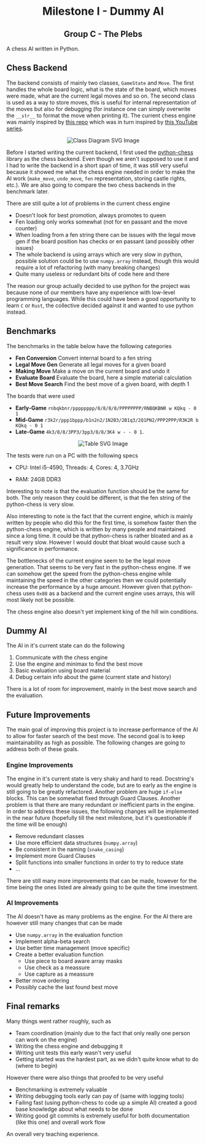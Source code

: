 # <center>Milestone I - Dummy AI</center>

## <center>Group C - The Plebs</center>

A chess AI written in Python.

## Chess Backend

The backend consists of mainly two classes, `GameState` and `Move`.
The first handles the whole board logic, what is the state of the board,
which moves were made, what are the current legal moves and so on.
The second class is used as a way to store moves, this is useful for
internal representation of the moves but also for debugging
(for instance one can simply overwrite the `__str__` to format the
move when printing it).
The current chess engine was mainly inspired by
[this repo](https://github.com/Jabezng2/Star-Wars-Chess-AI-Game)
which was in turn inspired by
[this YouTube series](https://www.youtube.com/watch?v=EnYui0e73Rs&list=PLBwF487qi8MGU81nDGaeNE1EnNEPYWKY_).

<p align="center">
  <img src="class_diagram.svg" alt="Class Diagram SVG Image">
</p>

Before I started writing the current backend, I first used the
[python-chess](https://github.com/niklasf/python-chess) library
as the chess backend. Even though we aren't supposed to use it and I
had to write the backend in a short span of time, it was still very useful
because it showed me what the chess engine needed in order to make the AI work
(`make_move`, `undo_move`, `fen` representation, storing castle rights,
etc.). We are also going to compare the two chess backends in the
benchmark later.

There are still quite a lot of problems in the current chess engine

- Doesn't look for best promotion, always promotes to queen
- Fen loading only works somewhat (not for en passant and the move counter)
- When loading from a fen string there can be issues with the legal move gen
  if the board position has checks or en passant (and possibly other issues)
- The whole backend is using arrays which are very slow in python, possible
  solution could be to use `numpy.array` instead, though this would require
  a lot of refactoring (with many breaking changes)
- Quite many useless or redundant bits of code here and there

The reason our group actually decided to use python for the project
was because none of our members have any experience with low-level
programming languages. While this could have been a good opportunity
to learn `C` or `Rust`, the collective decided against it and
wanted to use python instead.

## Benchmarks

The benchmarks in the table below have the following categories

- **Fen Conversion** Convert internal board to a fen string
- **Legal Move Gen** Generate all legal moves for a given board
- **Making Move** Make a move on the current board and undo it
- **Evaluate Board** Evaluate the board, here a simple material calculation
- **Best Move Search** Find the best move of a given board, with depth 1

The boards that were used

- **Early-Game** 
  `rnbqkbnr/pppppppp/8/8/8/8/PPPPPPPP/RNBQKBNR w KQkq - 0 1`
- **Mid-Game**
  `r3k2r/ppp1bppp/b1n2n2/1N2B3/2B1q3/2Q1PN2/PPP2PPP/R3K2R b KQkq - 0 1`
- **Late-Game**
  `4k3/8/8/3PP3/3pp3/8/8/3K4 w - - 0 1`.

<p align="center">
  <img src="benchmark-table.svg" alt="Table SVG Image">
</p>

The tests were run on a PC with the following specs

- CPU: Intel i5-4590, Threads: 4, Cores: 4, 3.7GHz

- RAM: 24GB DDR3

Interesting to note is that the evaluation function
should be the same for both. The only reason they could be
different, is that the fen string of the python-chess is
very slow.

Also interesting to note is the fact that the current
engine, which is mainly written by people who did this
for the first time, is somehow faster then the python-chess
engine, which is written by many people and maintained since
a long time. It could be that python-chess is rather bloated
and as a result very slow. However I would doubt that bloat
would cause such a significance in performance.

The bottlenecks of the current engine seem to be the legal
move generation. That seems to be very fast in the python-chess
engine. If we can somehow get the speed from the python-chess
engine while maintaining the speed in the other categories
then we could potentially increase the performance by a huge
amount. However given that python-chess uses `0x88` as a backend
and the current engine uses arrays, this will most likely not be
possible.

The chess engine also doesn't yet implement
king of the hill win conditions.

## Dummy AI

The AI in it's current state can do the following

1. Communicate with the chess engine
1. Use the engine and minimax to find the best move
1. Basic evaluation using board material
1. Debug certain info about the game (current state and history)

There is a lot of room for improvement, mainly in the
best move search and the evaluation.

## Future Improvements

The main goal of improving this project is to increase performance
of the AI to allow for faster search of the best move.
The second goal is to keep maintainability as high as possible.
The following changes are going to address both of these goals.

### Engine Improvements

The engine in it's current state is very shaky and hard to read.
Docstring's would greatly help to understand the code, but are
to early as the engine is still going to be greatly refactored.
Another problem are huge `if-else` blocks. This can be
somewhat fixed through Guard Clauses. Another problem is that
there are many redundant or inefficient parts in the engine.
In order to address these issues, the following changes will
be implemented in the near future (hopefully till the next
milestone, but it's questionable if the time will be enough)

- Remove redundant classes
- Use more efficient data structures (`numpy.array`)
- Be consistent in the naming (`snake_casing`)
- Implement more Guard Clauses
- Split functions into smaller functions in order to try to reduce state
- ...

There are still many more improvements that can be made,
however for the time being the ones listed are already going to be
quite the time investment.

### AI Improvements

The AI doesn't have as many problems as the engine.
For the AI there are however still many changes that can be made

- Use `numpy.array` in the evaluation function
- Implement alpha-beta search
- Use better time management (move specific)
- Create a better evaluation function
    - Use piece to board aware array masks
    - Use check as a meassure
    - Use capture as a meassure
- Better move ordering
- Possibly cache the last found best move

## Final remarks

Many things went rather roughly, such as

- Team coordination (mainly due to the fact that only really
  one person can work on the engine)
- Writing the chess engine and debugging it
- Writing unit tests this early wasn't very useful
- Getting started was the hardest part, as we didn't quite
  know what to do (where to begin)

However there were also things that proofed to be very useful

- Benchmarking is extremely valuable
- Writing debugging tools early can pay of (same with logging tools)
- Failing fast (using python-chess to code up a simple AI) created
  a good base knowledge about what needs to be done
- Writing good git commits is extremely useful for both
  documentation (like this one) and overall work flow

An overall very teaching experience.
